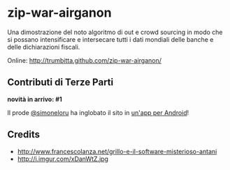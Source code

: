 zip-war-airganon
================

Una dimostrazione del noto algoritmo di out e crowd sourcing in modo che si possano intensificare e intersecare tutti i dati mondiali delle banche e delle dichiarazioni fiscali.

Online: http://trumbitta.github.com/zip-war-airganon/

## Contributi di Terze Parti

**novità in arrivo: #1**

Il prode [@simoneloru](https://github.com/simoneloru) ha inglobato il sito in [un'app per Android](https://play.google.com/store/apps/details?id=com.simoneloru.zwa_zipwarairganon)!

## Credits ##

* http://www.francescolanza.net/grillo-e-il-software-misterioso-antani
* http://i.imgur.com/xDanWtZ.jpg
